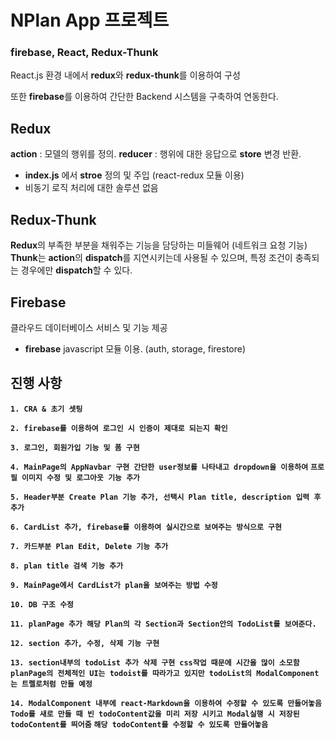 # NPlan App 프로젝트

### firebase, React, Redux-Thunk

React.js 환경 내에서 **redux**와 **redux-thunk**를 이용하여 구성

또한 **firebase**를 이용하여 간단한 Backend 시스템을 구축하여 연동한다.

## Redux

**action** : 모델의 행위를 정의.
**reducer** : 행위에 대한 응답으로 **store** 변경 반환.

- **index.js** 에서 **stroe** 정의 및 주입 (react-redux 모듈 이용)
- 비동기 로직 처리에 대한 솔루션 없음

## Redux-Thunk

**Redux**의 부족한 부분을 채워주는 기능을 담당하는 미들웨어 (네트워크 요청 기능)
**Thunk**는 **action**의 **dispatch**를 지연시키는데 사용될 수 있으며,
특정 조건이 충족되는 경우에만 **dispatch**할 수 있다.

## Firebase

클라우드 데이터베이스 서비스 및 기능 제공

- **firebase** javascript 모듈 이용. (auth, storage, firestore)

## 진행 사항

**`1. CRA & 초기 셋팅`**

**`2. firebase를 이용하여 로그인 시 인증이 제대로 되는지 확인`**

**`3. 로그인, 회원가입 기능 및 폼 구현`**

**`4. MainPage의 AppNavbar 구현 간단한 user정보를 나타내고 dropdown을 이용하여`**
**`프로필 이미지 수정 및 로그아웃 기능 추가`**

**`5. Header부분 Create Plan 기능 추가, 선택시 Plan title, description 입력 후 추가`**

**`6. CardList 추가, firebase를 이용하여 실시간으로 보여주는 방식으로 구현`**

**`7. 카드부분 Plan Edit, Delete 기능 추가`**

**`8. plan title 검색 기능 추가`**

**`9. MainPage에서 CardList가 plan을 보여주는 방법 수정`**

**`10. DB 구조 수정`**

**`11. planPage 추가 해당 Plan의 각 Section과 Section안의 TodoList를 보여준다.`**

**`12. section 추가, 수정, 삭제 기능 구현`**

**`13. section내부의 todoList 추가 삭제 구현 css작업 때문에 시간을 많이 소모함`**
**`planPage의 전체적인 UI는 todoist를 따라가고 있지만 todoList의 ModalComponent는 트렐로처럼 만들 예정`**

**`14. ModalComponent 내부에 react-Markdown을 이용하여 수정할 수 있도록 만들어놓음`**
**`Todo를 새로 만들 때 빈 todoContent값을 미리 저장 시키고 Modal실행 시 저장된 todoContent를 띄어줌`**
**`해당 todoContent를 수정할 수 있도록 만들어놓음`**